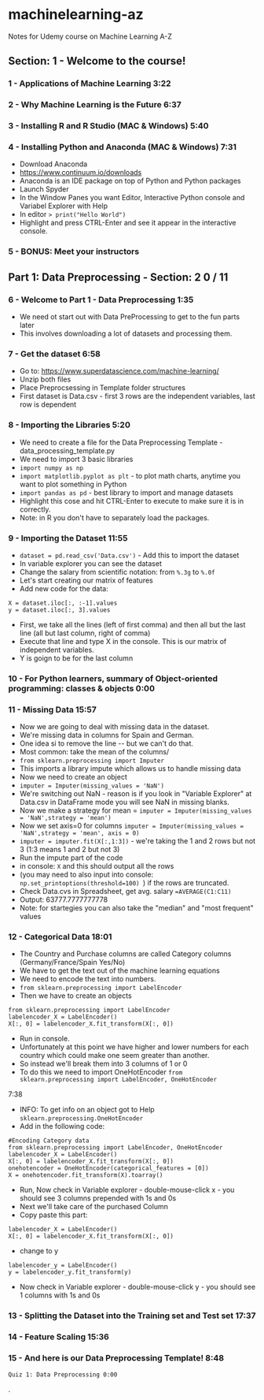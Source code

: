 # machinelearning-az
Notes for Udemy course on Machine Learning A-Z



## Section: 1 - Welcome to the course!

### 1 -  Applications of Machine Learning 3:22
### 2 -  Why Machine Learning is the Future 6:37
### 3 -  Installing R and R Studio (MAC & Windows) 5:40
### 4 -  Installing Python and Anaconda (MAC & Windows) 7:31

* Download Anaconda
* https://www.continuum.io/downloads
* Anaconda is an IDE package on top of Python and Python packages
* Launch Spyder
* In the Window Panes you want Editor, Interactive Python console and Variabel Explorer with Help
* In editor  `> print("Hello World")`
* Highlight and press CTRL-Enter and see it appear in the interactive console.

### 5 -  BONUS: Meet your instructors

## Part 1: Data Preprocessing - Section: 2 0 / 11

### 6 - Welcome to Part 1 - Data Preprocessing 1:35

* We need ot start out with Data PreProcessing to get to the fun parts later
* This involves downloading a lot of datasets and processing them.

### 7 - Get the dataset 6:58

* Go to: https://www.superdatascience.com/machine-learning/
* Unzip both files
* Place Preprocsessing in Template folder structures
* First dataset is Data.csv - first 3 rows are the independent variables, last row is dependent

### 8 - Importing the Libraries 5:20

* We need to create a file for the Data Preprocessing Template - data_processing_template.py
* We need to import 3 basic libraries
* `import numpy as np`
* `import matplotlib.pyplot as plt` - to plot math charts, anytime you want to plot something in Python
* `import pandas as pd` - best library to import and manage datasets
* Highlight this cose and hit CTRL-Enter to execute to make sure it is in correctly.
* Note: in R you don't have to separately load the packages.

### 9 - Importing the Dataset 11:55

* `dataset = pd.read_csv('Data.csv')` - Add this to import the dataset
* In variable explorer you can see the dataset
* Change the salary from scientific notation: from `%.3g` to `%.0f`
* Let's start creating our matrix of features
* Add new code for the data:
```
X = dataset.iloc[:, :-1].values
y = dataset.iloc[:, 3].values
```

* First, we take all the lines (left of first comma) and then all but the last line (all but last column, right of comma)
* Execute that line and type X in the console. This is our matrix of independent variables.
* Y is goign to be for the last column

### 10 - For Python learners, summary of Object-oriented programming: classes & objects 0:00

### 11 - Missing Data 15:57

* Now we are going to deal with missing data in the dataset.
* We're missing data in columns for Spain and German.
* One idea si to remove the line -- but we can't do that.
* Most common: take the mean of the columns/
* `from sklearn.preprocessing import Imputer`
* This imports a library impute which allows us to handle missing data
* Now we need to create an object
* `imputer = Imputer(missing_values = 'NaN')`
* We're switching out NaN - reason is if you look in "Variable Explorer" at Data.csv in DataFrame mode you will see NaN in missing blanks.
* Now we make a strategy for mean = `imputer = Imputer(missing_values = 'NaN',strategy = 'mean')`
* Now we set axis=0 for columns `imputer = Imputer(missing_values = 'NaN',strategy = 'mean', axis = 0)`
* `imputer = imputer.fit(X[:,1:3])` - we're taking the 1 and 2 rows but not 3 (1:3 means 1 and 2 but not 3)
* Run the impute part of the code
* in console: `X` and this should output all the rows
* (you may need to also input into console: `np.set_printoptions(threshold=100) `) if the rows are truncated.
* Check Data.cvs in Spreadsheet, get avg. salary `=AVERAGE(C1:C11)`
* Output: 63777.7777777778
* Note: for startegies you can also take the "median" and "most frequent" values

### 12 - Categorical Data 18:01

* The Country and Purchase columns are called Category columns (Germany/France/Spain Yes/No)
* We have to get the text out of the machine learning equations
* We need to encode the text into numbers.
* `from sklearn.preprocessing import LabelEncoder`
* Then we have to create an objects

```
from sklearn.preprocessing import LabelEncoder
labelencoder_X = LabelEncoder()
X[:, 0] = labelencoder_X.fit_transform(X[:, 0])
```

* Run in console.
* Unfortunately at this point we have higher and lower numbers for each country which could make one seem greater than another.
* So instead we'll break them into 3 columns of 1 or 0
* To do this we need to import OneHotEncoder `from sklearn.preprocessing import LabelEncoder, OneHotEncoder`

7:38

* INFO: To get info on an object got to Help `sklearn.preprocessing.OneHotEncoder`
* Add in the following code:
```
#Encoding Category data
from sklearn.preprocessing import LabelEncoder, OneHotEncoder
labelencoder_X = LabelEncoder()
X[:, 0] = labelencoder_X.fit_transform(X[:, 0])
onehotencoder = OneHotEncoder(categorical_features = [0])
X = onehotencoder.fit_transform(X).toarray()
```

* Run, Now check in Variable explorer - double-mouse-click x - you should see 3 columns prepended with 1s and 0s
* Next we'll take care of the purchased Column
* Copy paste this part:
```
labelencoder_X = LabelEncoder()
X[:, 0] = labelencoder_X.fit_transform(X[:, 0])
```
* change to y

```
labelencoder_y = LabelEncoder()
y = labelencoder_y.fit_transform(y)

```

* Now check in Variable explorer - double-mouse-click y - you should see 1 columns with 1s and 0s




### 13 - Splitting the Dataset into the Training set and Test set 17:37
### 14 - Feature Scaling 15:36
### 15 - And here is our Data Preprocessing Template! 8:48
    Quiz 1: Data Preprocessing 0:00



.
